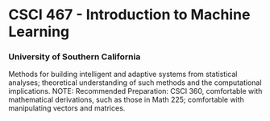 # CSCI 467 - Introduction to Machine Learning
### University of Southern California
Methods for building intelligent and adaptive systems from statistical analyses; theoretical understanding of such methods and the computational implications. NOTE: Recommended Preparation: CSCI 360, comfortable with mathematical derivations, such as those in Math 225; comfortable with manipulating vectors and matrices.
